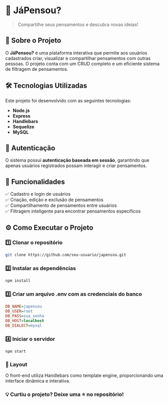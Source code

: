 # 🧠 JáPensou?  

> Compartilhe seus pensamentos e descubra novas ideias!  

## 🚀 Sobre o Projeto  

O **JáPensou?** é uma plataforma interativa que permite aos usuários cadastrados criar, visualizar e compartilhar pensamentos com outras pessoas. O projeto conta com um CRUD completo e um eficiente sistema de filtragem de pensamentos.  

## 🛠 Tecnologias Utilizadas  

Este projeto foi desenvolvido com as seguintes tecnologias:  

- **Node.js**  
- **Express**  
- **Handlebars**  
- **Sequelize**  
- **MySQL**  

## 🔑 Autenticação  

O sistema possui **autenticação baseada em sessão**, garantindo que apenas usuários registrados possam interagir e criar pensamentos.  

## 📌 Funcionalidades  

✅ Cadastro e login de usuários  
✅ Criação, edição e exclusão de pensamentos  
✅ Compartilhamento de pensamentos entre usuários  
✅ Filtragem inteligente para encontrar pensamentos específicos  

## ⚙️ Como Executar o Projeto  

### 1️⃣ Clonar o repositório  
```sh
git clone https://github.com/seu-usuario/japensou.git
```
### 2️⃣ Instalar as dependências
```sh
npm install
```

### 3️⃣ Criar um arquivo .env com as credenciais do banco
```ini
DB_NAME=japensou
DB_USER=root
DB_PASS=sua_senha
DB_HOST=localhost
DB_DIALECT=mysql
```

### 4️⃣ Iniciar o servidor
```sh
npm start
```

### 🎨 Layout

O front-end utiliza Handlebars como template engine, proporcionando uma interface dinâmica e interativa.

### 💡 Curtiu o projeto? Deixe uma ⭐ no repositório!






